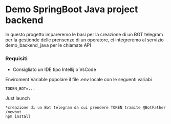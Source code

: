 # Demo SpringBoot Java project backend
In questo progetto impareremo le basi per la creazione di un BOT telegram per la gestionde delle prensenze
di un operatore, ci integreremo al servizio demo_backend_java per le chiamate API

### Requisiti 
- Consigliato un IDE tipo Intellij o VsCode

Enviroment Variable
popolare il file .env locale con le seguenti variabi
```
TOKEN_BOT=...

```

Just launch
```
*creazione di un Bot telegram da cui prendere TOKEN tramite @BotFather /newbot
npm install
```